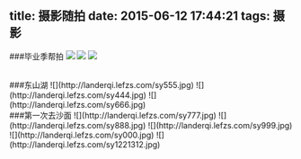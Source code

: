 title: 摄影随拍
date: 2015-06-12 17:44:21
tags: 摄影
---

###毕业季帮拍
![](http://landerqi.lefzs.com/sy222.jpg) <!-- more --> ![](http://landerqi.lefzs.com/sy111.jpg)
![](http://landerqi.lefzs.com/sy333.jpg)

<br>
###东山湖
![](http://landerqi.lefzs.com/sy555.jpg)
![](http://landerqi.lefzs.com/sy444.jpg)
![](http://landerqi.lefzs.com/sy666.jpg)

<br>
###第一次去沙面
![](http://landerqi.lefzs.com/sy777.jpg)
![](http://landerqi.lefzs.com/sy888.jpg)
![](http://landerqi.lefzs.com/sy999.jpg)
![](http://landerqi.lefzs.com/sy000.jpg)
![](http://landerqi.lefzs.com/sy1221312.jpg)

